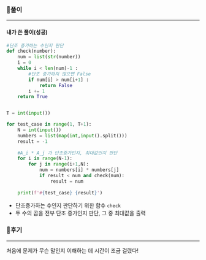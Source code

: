### 📌풀이

----

#### 내가 쓴 풀이(성공)

```python
#단조 증가하는 수인지 판단
def check(number):
    num = list(str(number))
    i = 0
    while i < len(num)-1 :
        #단조 증가하지 않으면 False
        if num[i] > num[i+1] :
            return False
        i += 1
    return True


T = int(input())

for test_case in range(1, T+1):
    N = int(input())
    numbers = list(map(int,input().split()))
    result = -1
    
    #A_i * A_j 가 단조증가인지, 최대값인지 판단
    for i in range(N-1):
        for j in range(i+1,N):
            num = numbers[i] * numbers[j]
            if result < num and check(num):
                result = num
                
    print(f'#{test_case} {result}')
```

- 단조증가하는 수인지 판단하기 위한 함수 `check`
- 두 수의 곱을 전부 단조 증가인지 판단, 그 중 최대값을 출력



### 📌후기

----

처음에 문제가 무슨 말인지 이해하는 데 시간이 조금 걸렸다!